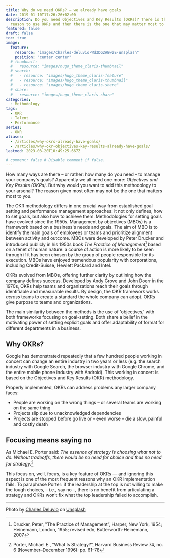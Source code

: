 ```yaml
---
title: Why do we need OKRs? – we already have goals
date: 2019-01-10T17:26:26+02:00
description: Do you need Objectives and Key Results (OKRs)? There is the most popular
  reason to use OKRs and then there is the one that may matter most to you.
featured: false
draft: false
toc: true
image:
  feature:
    resource: "images/charles-deluvio-Wd3DG2ABwzE-unsplash"
    position: "center center"
  # thumbnail:
  #   resource: "images/hugo_theme_claris-thumbnail"
  # search:
  #   - resource: "images/hugo_theme_claris-feature"
  #   - resource: "images/hugo_theme_claris-thumbnail"
  #   - resource: "images/hugo_theme_claris-share"
  # share:
  #   resource: "images/hugo_theme_claris-share"
categories:
  - Methodology
tags:
  - OKR
  - Talent
  - Performance
series:
  - OKR
aliases:
  - /articles/why-okrs-already-have-goals/
  - /articles/why-okr-objectives-key-results-already-have-goals/
lastmod: 2023-03-20T10:49:25.667Z

# comment: false # Disable comment if false.
---
```


How many ways are there – or rather: how many do you need – to manage your company's goals? Apparently we all need one more: *Objectives and Key Results (OKRs)*. But why would you want to add this methodology to your arsenal? The reason given most often may not be the one that matters most to you.

The OKR methodology differs in one crucial way from established goal setting and performance management approaches: it not only defines, how to set goals, but also how to achieve them.
Methodologies for setting goals have evolved since the 1950s. Management by objectives (MBOs) is a framework based on a business's needs and goals. The aim of MBO is to identify the main goals of employees or teams and prioritize alignment between activity and outcome. MBOs were developed by Peter Drucker and introduced publicly in his 1950s book *The Practice of Management*[^practice-of-management] based on a tenet of human nature: a course of action is more likely to be seen through if it has been chosen by the group of people responsible for its execution. MBOs have enjoyed tremendous popularity with corporations, including Credit-Suisse, Hewlett Packard and Intel.

OKRs evolved from MBOs, offering further clarity by outlining how the company defines success. Developed by Andy Grove and John Doerr in the 1970s, OKRs help teams and organizations reach their goals through identifiable and measurable results. By design, the OKR framework works *across* teams to create a standard the whole company can adopt. OKRs give purpose to teams and organizations.

The main similarity between the methods is the use of 'objectives,' with both frameworks focusing on goal-setting. Both share a belief in the motivating power of setting explicit goals and offer adaptability of format for different departments in a business. 

## Why OKRs?

Google has demonstrated repeatedly that a few hundred people working in concert can change an entire industry in two years or less (e.g. the search industry with Google Search, the browser industry with Google Chrome, and the entire mobile phone industry with Android). This working in concert is based on the Objectives and Key Results (OKR) methodology. 

Properly implemented, OKRs can address problems any larger company faces:

- People are working on the wrong things – or several teams are working on the same thing
- Projects slip due to unacknowledged dependencies
- Projects are stopped before go live or – even worse – die a slow, painful and costly death

## Focusing means saying no

As Michael E. Porter said: *The essence of strategy is choosing what not to do. Without tradeoffs, there would be no need for choice and thus no need for strategy.*[^what-is-strategy]

This focus on, well, focus, is a key feature of OKRs — and ignoring this aspect is one of the most frequent reasons why an OKR implementation fails. To paraphrase Porter: if the leadership at the top is not willing to make the tough choices, – i.e., say no –, there is no benefit from articulating a strategy and OKRs won′t fix what the top leadership failed to accomplish.

----

Photo by <a href="https://unsplash.com/photos/Wd3DG2ABwzE">Charles Deluvio</a> on <a href="https://unsplash.com/">Unsplash</a>

[^practice-of-management]: Drucker, Peter, ‟The Practice of Management”, Harper, New York, 1954; Heinemann, London, 1955; revised edn, Butterworth-Heinemann, 2007

[^what-is-strategy]: Porter, Michael E., ‟What Is Strategy?”, Harvard Business Review 74, no. 6 (November–December 1996): pp. 61–78
